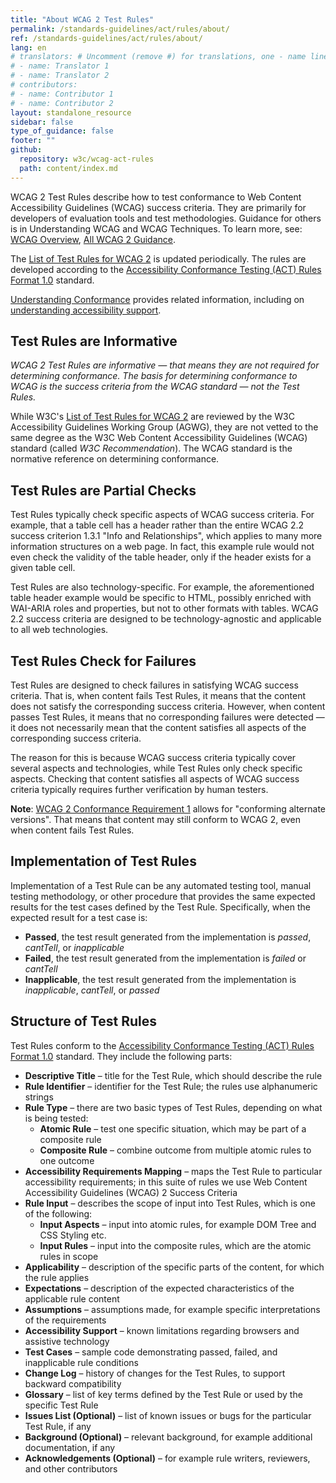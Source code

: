 ```yaml
---
title: "About WCAG 2 Test Rules"
permalink: /standards-guidelines/act/rules/about/
ref: /standards-guidelines/act/rules/about/
lang: en
# translators: # Uncomment (remove #) for translations, one - name line per translator.
# - name: Translator 1
# - name: Translator 2
# contributors:
# - name: Contributor 1
# - name: Contributor 2
layout: standalone_resource
sidebar: false
type_of_guidance: false
footer: ""
github:
  repository: w3c/wcag-act-rules
  path: content/index.md
---
```


WCAG 2 Test Rules describe how to test conformance to Web Content Accessibility Guidelines (WCAG) success criteria. They are primarily for developers of evaluation tools and test methodologies. Guidance for others is in Understanding WCAG and WCAG Techniques. To learn more, see: [WCAG Overview](https://www.w3.org/WAI/standards-guidelines/wcag/), [All WCAG 2 Guidance](https://www.w3.org/WAI/standards-guidelines/wcag/docs/).

The [List of Test Rules for WCAG 2](https://www.w3.org/WAI/standards-guidelines/act/rules/) is updated periodically. The rules are developed according to the [Accessibility Conformance Testing (ACT) Rules Format 1.0](https://www.w3.org/WAI/standards-guidelines/act/) standard.

[Understanding Conformance](https://www.w3.org/WAI/WCAG22/Understanding/conformance) provides related information, including on [understanding accessibility support](https://www.w3.org/WAI/WCAG22/Understanding/conformance#accessibility-support).

## Test Rules are Informative

*WCAG 2 Test Rules are informative — that means they are not required for determining conformance. The basis for determining conformance to WCAG is the success criteria from the WCAG standard — not the Test Rules.*

While W3C's [List of Test Rules for WCAG 2](https://www.w3.org/WAI/standards-guidelines/act/rules/) are reviewed by the W3C Accessibility Guidelines Working Group (AGWG), they are not vetted to the same degree as the W3C Web Content Accessibility Guidelines (WCAG) standard (called *W3C Recommendation*). The WCAG standard is the normative reference on determining conformance.

## Test Rules are Partial Checks

Test Rules typically check specific aspects of WCAG success criteria. For example, that a table cell has a header rather than the entire WCAG 2.2 success criterion 1.3.1 "Info and Relationships", which applies to many more information structures on a web page. In fact, this example rule would not even check the validity of the table header, only if the header exists for a given table cell.

Test Rules are also technology-specific. For example, the aforementioned table header example would be specific to HTML, possibly enriched with WAI-ARIA roles and properties, but not to other formats with tables. WCAG 2.2 success criteria are designed to be technology-agnostic and applicable to all web technologies.

## Test Rules Check for Failures

Test Rules are designed to check failures in satisfying WCAG success criteria. That is, when content fails Test Rules, it means that the content does not satisfy the corresponding success criteria. However, when content passes Test Rules, it means that no corresponding failures were detected — it does not necessarily mean that the content satisfies all aspects of the corresponding success criteria.

The reason for this is because WCAG success criteria typically cover several aspects and technologies, while Test Rules only check specific aspects. Checking that content satisfies all aspects of WCAG success criteria typically requires further verification by human testers.

**Note**: [WCAG 2 Conformance Requirement 1](https://www.w3.org/WAI/WCAG22/Understanding/conformance#cc1) allows for "conforming alternate versions". That means that content may still conform to WCAG 2, even when content fails Test Rules.

## Implementation of Test Rules

Implementation of a Test Rule can be any automated testing tool, manual testing methodology, or other procedure that provides the same expected results for the test cases defined by the Test Rule. Specifically, when the expected result for a test case is:

- **Passed**, the test result generated from the implementation is *passed*, *cantTell*, or *inapplicable*
- **Failed**, the test result generated from the implementation is *failed* or *cantTell*
- **Inapplicable**, the test result generated from the implementation is *inapplicable*, *cantTell*, or *passed*

## Structure of Test Rules

Test Rules conform to the [Accessibility Conformance Testing (ACT) Rules Format 1.0](https://www.w3.org/WAI/standards-guidelines/act/) standard. They include the following parts:

- **Descriptive Title** – title for the Test Rule, which should describe the rule
- **Rule Identifier** – identifier for the Test Rule; the rules use alphanumeric strings
- **Rule Type** – there are two basic types of Test Rules, depending on what is being tested:
  - **Atomic Rule** – test one specific situation, which may be part of a composite rule
  - **Composite Rule** – combine outcome from multiple atomic rules to one outcome
- **Accessibility Requirements Mapping** – maps the Test Rule to particular accessibility requirements; in this suite of rules we use Web Content Accessibility Guidelines (WCAG) 2 Success Criteria
- **Rule Input** – describes the scope of input into Test Rules, which is one of the following:
  - **Input Aspects** – input into atomic rules, for example DOM Tree and CSS Styling etc.
  - **Input Rules** – input into the composite rules, which are the atomic rules in scope
- **Applicability** – description of the specific parts of the content, for which the rule applies
- **Expectations** – description of the expected characteristics of the applicable rule content
- **Assumptions** – assumptions made, for example specific interpretations of the requirements
- **Accessibility Support** – known limitations regarding browsers and assistive technology
- **Test Cases** – sample code demonstrating passed, failed, and inapplicable rule conditions
- **Change Log** – history of changes for the Test Rules, to support backward compatibility
- **Glossary** – list of key terms defined by the Test Rule or used by the specific Test Rule
- **Issues List (Optional)** – list of known issues or bugs for the particular Test Rule, if any
- **Background (Optional)** – relevant background, for example additional documentation, if any
- **Acknowledgements (Optional)** – for example rule writers, reviewers, and other contributors
